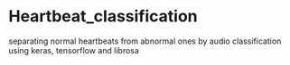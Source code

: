 # Heartbeat_classification
separating normal heartbeats from abnormal ones by audio classification using keras, tensorflow and librosa 
